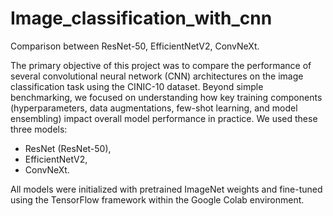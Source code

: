 # Image_classification_with_cnn
Comparison between ResNet-50, EfficientNetV2, ConvNeXt. 

The primary objective of this project was to compare the performance of several convolutional neural network (CNN) architectures on the image classification task using the CINIC-10 dataset. Beyond simple benchmarking, we focused on understanding how key training components (hyperparameters, data augmentations, few-shot learning, and model ensembling) impact overall model performance in practice. We used these three models:

- ResNet (ResNet-50),
- EfficientNetV2,
- ConvNeXt.

All models were initialized with pretrained ImageNet weights and fine-tuned using the TensorFlow framework within the Google Colab environment.
